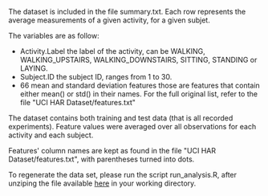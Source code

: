 The dataset is included in the file summary.txt. Each row represents the average measurements of a given activity, for a given subjet.

The variables are as follow:

* Activity.Label	the label of the activity, can be WALKING, WALKING_UPSTAIRS, WALKING_DOWNSTAIRS, SITTING, STANDING or LAYING.
* Subject.ID		the subject ID, ranges from 1 to 30.
* 66 mean and standard deviation features	those are features that contain either mean() or std() in their names. For the full original list, refer to the file "UCI HAR Dataset/features.txt"

The dataset contains both training and test data (that is all recorded experiments). Feature values were averaged over all observations for each activity and each subject.

Features' column names are kept as found in the file "UCI HAR Dataset/features.txt", with parentheses turned into dots.

To regenerate the data set, please run the script run_analysis.R, after unziping the file available [here](https://d396qusza40orc.cloudfront.net/getdata%2Fprojectfiles%2FUCI%20HAR%20Dataset.zip) in your working directory.
